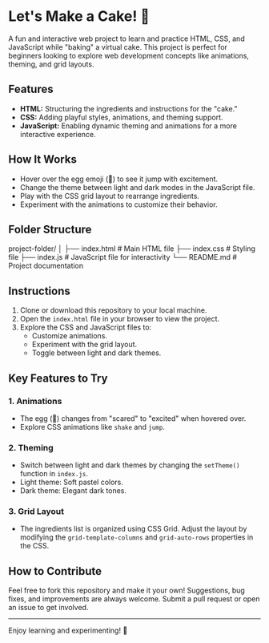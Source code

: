 # Let's Make a Cake! 🎂

A fun and interactive web project to learn and practice HTML, CSS, and JavaScript while "baking" a virtual cake. This project is perfect for beginners looking to explore web development concepts like animations, theming, and grid layouts.

## Features
- **HTML:** Structuring the ingredients and instructions for the "cake."
- **CSS:** Adding playful styles, animations, and theming support.
- **JavaScript:** Enabling dynamic theming and animations for a more interactive experience.

## How It Works
- Hover over the egg emoji (🥚) to see it jump with excitement.
- Change the theme between light and dark modes in the JavaScript file.
- Play with the CSS grid layout to rearrange ingredients.
- Experiment with the animations to customize their behavior.

## Folder Structure

project-folder/ │ ├── index.html # Main HTML file ├── index.css # Styling file ├── index.js # JavaScript file for interactivity └── README.md # Project documentation


## Instructions
1. Clone or download this repository to your local machine.
2. Open the `index.html` file in your browser to view the project.
3. Explore the CSS and JavaScript files to:
   - Customize animations.
   - Experiment with the grid layout.
   - Toggle between light and dark themes.

## Key Features to Try
### 1. Animations
- The egg (🥚) changes from "scared" to "excited" when hovered over.
- Explore CSS animations like `shake` and `jump`.

### 2. Theming
- Switch between light and dark themes by changing the `setTheme()` function in `index.js`.
- Light theme: Soft pastel colors.
- Dark theme: Elegant dark tones.

### 3. Grid Layout
- The ingredients list is organized using CSS Grid. Adjust the layout by modifying the `grid-template-columns` and `grid-auto-rows` properties in the CSS.

## How to Contribute
Feel free to fork this repository and make it your own! Suggestions, bug fixes, and improvements are always welcome. Submit a pull request or open an issue to get involved.

---

Enjoy learning and experimenting! 🍰
